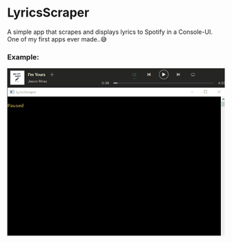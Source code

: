 # LyricsScraper
A simple app that scrapes and displays lyrics to Spotify in a Console-UI.
One of my first apps ever made..😅

### Example:
![Alt Text](https://github.com/FkLaagom/LyricsScraper/blob/master/MD/Example.gif)
